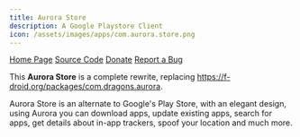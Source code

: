 ```yaml
---
title: Aurora Store
description: A Google Playstore Client
icon: /assets/images/apps/com.aurora.store.png
---
```


<div class="button-bar" markdown="0">
<a class="btn" href="http://auroraoss.com">Home Page</a>
<a class="btn" href="https://gitlab.com/AuroraOSS/AuroraStore">Source Code</a>
<a class="btn" href="https://www.paypal.me/whyorean">Donate</a>
<a class="btn" href="https://gitlab.com/AuroraOSS/AuroraStore/issues">Report a Bug</a>
</div>

This **Aurora Store** is a complete rewrite, replacing https://f-droid.org/packages/com.dragons.aurora.

Aurora Store is an alternate to Google's Play Store, with an elegant design,
using Aurora you can download apps, update existing apps, search for apps,
get details about in-app trackers, spoof your location and much more.
